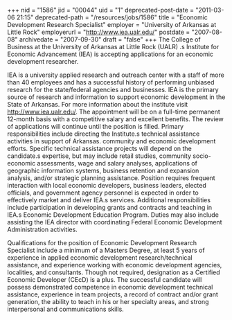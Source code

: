 +++
nid = "1586"
jid = "00044"
uid = "1"
deprecated-post-date = "2011-03-06 21:15"
deprecated-path = "/resources/jobs/1586"
title = "Economic Development Research Specialist"
employer = "University of Arkansas at Little Rock"
employerurl = "http://www.iea.ualr.edu/"
postdate = "2007-08-08"
archivedate = "2007-09-30"
draft = "false"
+++
The College of Business at the University of Arkansas at Little Rock
(UALR) .s Institute for Economic Advancement (IEA) is accepting
applications for an economic development researcher.

IEA is a university applied research and outreach center with a staff of
more than 40 employees and has a successful history of performing
unbiased research for the state/federal agencies and businesses. IEA is
the primary source of research and information to support economic
development in the State of Arkansas. For more information about the
institute visit http://www.iea.ualr.edu/. The appointment will be on a
full-time permanent 12-month basis with a competitive salary and
excellent benefits. The review of applications will continue until the
position is filled. Primary responsibilities include directing the
Institute.s technical assistance activities in support of Arkansas.
community and economic development efforts. Specific technical
assistance projects will depend on the candidate.s expertise, but may
include retail studies, community socio-economic assessments, wage and
salary analyses, applications of geographic information systems,
business retention and expansion analysis, and/or strategic planning
assistance. Position requires frequent interaction with local economic
developers, business leaders, elected officials, and government agency
personnel is expected in order to effectively market and deliver IEA.s
services. Additional responsibilities include participation in
developing grants and contracts and teaching in IEA.s Economic
Development Education Program. Duties may also include assisting the IEA
director with coordinating Federal Economic Development Administration
activities.
  
Qualifications for the position of Economic Development Research
Specialist include a minimum of a Masters Degree, at least 5 years of
experience in applied economic development research/technical
assistance, and experience working with economic development agencies,
localities, and consultants. Though not required, designation as a
Certified Economic Developer (CEcD) is a plus. The successful candidate
will possess demonstrated competence in economic development technical
assistance, experience in team projects, a record of contract and/or
grant generation, the ability to teach in his or her specialty areas,
and strong interpersonal and communications skills.
